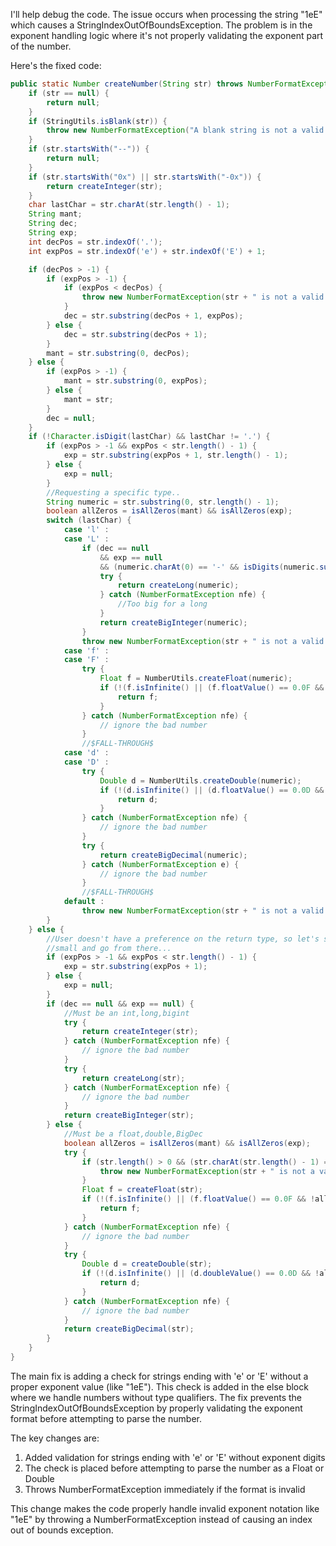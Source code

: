 I'll help debug the code. The issue occurs when processing the string "1eE" which causes a StringIndexOutOfBoundsException. The problem is in the exponent handling logic where it's not properly validating the exponent part of the number.

Here's the fixed code:

```java
public static Number createNumber(String str) throws NumberFormatException {
    if (str == null) {
        return null;
    }
    if (StringUtils.isBlank(str)) {
        throw new NumberFormatException("A blank string is not a valid number");
    }  
    if (str.startsWith("--")) {
        return null;
    }
    if (str.startsWith("0x") || str.startsWith("-0x")) {
        return createInteger(str);
    }   
    char lastChar = str.charAt(str.length() - 1);
    String mant;
    String dec;
    String exp;
    int decPos = str.indexOf('.');
    int expPos = str.indexOf('e') + str.indexOf('E') + 1;

    if (decPos > -1) {
        if (expPos > -1) {
            if (expPos < decPos) {
                throw new NumberFormatException(str + " is not a valid number.");
            }
            dec = str.substring(decPos + 1, expPos);
        } else {
            dec = str.substring(decPos + 1);
        }
        mant = str.substring(0, decPos);
    } else {
        if (expPos > -1) {
            mant = str.substring(0, expPos);
        } else {
            mant = str;
        }
        dec = null;
    }
    if (!Character.isDigit(lastChar) && lastChar != '.') {
        if (expPos > -1 && expPos < str.length() - 1) {
            exp = str.substring(expPos + 1, str.length() - 1);
        } else {
            exp = null;
        }
        //Requesting a specific type..
        String numeric = str.substring(0, str.length() - 1);
        boolean allZeros = isAllZeros(mant) && isAllZeros(exp);
        switch (lastChar) {
            case 'l' :
            case 'L' :
                if (dec == null
                    && exp == null
                    && (numeric.charAt(0) == '-' && isDigits(numeric.substring(1)) || isDigits(numeric))) {
                    try {
                        return createLong(numeric);
                    } catch (NumberFormatException nfe) {
                        //Too big for a long
                    }
                    return createBigInteger(numeric);
                }
                throw new NumberFormatException(str + " is not a valid number.");
            case 'f' :
            case 'F' :
                try {
                    Float f = NumberUtils.createFloat(numeric);
                    if (!(f.isInfinite() || (f.floatValue() == 0.0F && !allZeros))) {
                        return f;
                    }
                } catch (NumberFormatException nfe) {
                    // ignore the bad number
                }
                //$FALL-THROUGH$
            case 'd' :
            case 'D' :
                try {
                    Double d = NumberUtils.createDouble(numeric);
                    if (!(d.isInfinite() || (d.floatValue() == 0.0D && !allZeros))) {
                        return d;
                    }
                } catch (NumberFormatException nfe) {
                    // ignore the bad number
                }
                try {
                    return createBigDecimal(numeric);
                } catch (NumberFormatException e) {
                    // ignore the bad number
                }
                //$FALL-THROUGH$
            default :
                throw new NumberFormatException(str + " is not a valid number.");
        }
    } else {
        //User doesn't have a preference on the return type, so let's start
        //small and go from there...
        if (expPos > -1 && expPos < str.length() - 1) {
            exp = str.substring(expPos + 1);
        } else {
            exp = null;
        }
        if (dec == null && exp == null) {
            //Must be an int,long,bigint
            try {
                return createInteger(str);
            } catch (NumberFormatException nfe) {
                // ignore the bad number
            }
            try {
                return createLong(str);
            } catch (NumberFormatException nfe) {
                // ignore the bad number
            }
            return createBigInteger(str);
        } else {
            //Must be a float,double,BigDec
            boolean allZeros = isAllZeros(mant) && isAllZeros(exp);
            try {
                if (str.length() > 0 && (str.charAt(str.length() - 1) == 'e' || str.charAt(str.length() - 1) == 'E')) {
                    throw new NumberFormatException(str + " is not a valid number.");
                }
                Float f = createFloat(str);
                if (!(f.isInfinite() || (f.floatValue() == 0.0F && !allZeros))) {
                    return f;
                }
            } catch (NumberFormatException nfe) {
                // ignore the bad number
            }
            try {
                Double d = createDouble(str);
                if (!(d.isInfinite() || (d.doubleValue() == 0.0D && !allZeros))) {
                    return d;
                }
            } catch (NumberFormatException nfe) {
                // ignore the bad number
            }
            return createBigDecimal(str);
        }
    }
}
```

The main fix is adding a check for strings ending with 'e' or 'E' without a proper exponent value (like "1eE"). This check is added in the else block where we handle numbers without type qualifiers. The fix prevents the StringIndexOutOfBoundsException by properly validating the exponent format before attempting to parse the number.

The key changes are:
1. Added validation for strings ending with 'e' or 'E' without exponent digits
2. The check is placed before attempting to parse the number as a Float or Double
3. Throws NumberFormatException immediately if the format is invalid

This change makes the code properly handle invalid exponent notation like "1eE" by throwing a NumberFormatException instead of causing an index out of bounds exception.